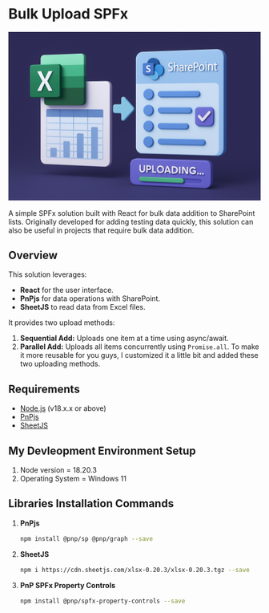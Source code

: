 # Bulk Upload SPFx

![alt](/src/webparts/bulkUploadSpFx/assets/SPFx%20solution%20-%20Bulk%20upload%20items%20in%20SharePoint%20list%20using%20Excel.png)

A simple SPFx solution built with React for bulk data addition to SharePoint lists. Originally developed for adding testing data quickly, this solution can also be useful in projects that require bulk data addition.

## Overview

This solution leverages:

- **React** for the user interface.
- **PnPjs** for data operations with SharePoint.
- **SheetJS** to read data from Excel files.

It provides two upload methods:

1. **Sequential Add:** Uploads one item at a time using async/await.
2. **Parallel Add:** Uploads all items concurrently using `Promise.all`.
   To make it more reusable for you guys, I customized it a little bit and added these two uploading methods.

## Requirements

- [Node.js](https://nodejs.org/) (v18.x.x or above)
- [PnPjs](https://pnp.github.io/pnpjs/)
- [SheetJS](https://sheetjs.com/)

## My Devleopment Environment Setup

1. Node version = 18.20.3
2. Operating System = Windows 11

## Libraries Installation Commands

1. **PnPjs**
   ```bash
   npm install @pnp/sp @pnp/graph --save
   ```
2. **SheetJS**

   ```bash
   npm i https://cdn.sheetjs.com/xlsx-0.20.3/xlsx-0.20.3.tgz --save
   ```

3. **PnP SPFx Property Controls**

   ```bash
   npm install @pnp/spfx-property-controls --save
   ```
